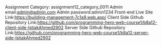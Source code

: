 Assignment Category: assignment12_category_0011
 Admin email:admin@admin.com
 Admin password:admin1234
 Front-end Live Site Link:https://building-management-7c1a9.web.app/
 Client Side Github Repository Link:https://github.com/programming-hero-web-course1/b8a12-client-side-IstiakAhmed2902
 Server Side Github Repository Link:https://github.com/programming-hero-web-course1/b8a12-server-side-IstiakAhmed2902